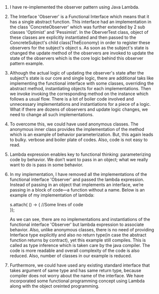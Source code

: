 1. I have re-implemented the  observer pattern using Java Lambda.

2. The Interface 'Observer' is a Functional Interface which means that it has a single abstract function. This interface had an implementation in the class 'ConcreteObserver' which was further extended by 2 sub classes 'Optimist' and 'Pessimist'. In the OberverTest class, object of these classes are explicitly instantiated and then passed to the ConcreteSubject's child class(TheEconomy) in order to register these observers for the subject's object s. As soon as the subject's state is changed the update method of the observers are invoked to update the state of the observers which is the core logic behind this observer pattern example. 

3. Although the actual logic of updating the observer's state after the subject's state is our core and single logic, there are additional taks like implementing the functional interface with some classes, overriding the abstract method, instantiating objects for each implementations. Then we invoke invoking the corresponding method on the instance which follows a usual flow. There is a lot of boiler code involved and unnecessary implementations and instantiations for a piece of a logic. What if there are dozens of observers and update logic changes, we need to change all such implementations.

4. To overcome this, we could have used anonymous classes. The anonymous inner class provides the implementation of the method which is an example of behavior parameterization. But, this again leads to bulky. verbose and boiler plate of codes. Also, code is not easy to read.

5. Lambda expression enables key to functional thinking: parameterizing code by behavior. We don’t want to pass in an object; what we really want to do is pass in some behavior.

6. In my implementation, I have removed all the implementations of the functional interface 'Observer' and passed the lambda expression. Instead of passing in an object that implements an interface, we’re
   passing in a block of code—a function without a name. Below is an example of my implementation of lambda:

   s.attach( () -> {
   //Some lines of code       	
           });

   As we can see, there are no implementations and instantiations of the functional interface 'Observer' but lambda expression to associate behavior. Also, unlike anonymous classes, there is no need of providing Interface type explicitly and also no return type(in case the abstract function returns by contract),  yet this example still compiles. This is called as type inference which is taken care by the java compiler. The code is more readable and overall complexity of the code is also reduced. Also, number of classes in our example is reduced.

7. Furthermore, we could have used any existing standard interface that takes argument of same type and has same return type, because compiler does not worry about the name of the interface. We have incorporated some functional programming concept using Lambda along with the object oreinted programming. 
